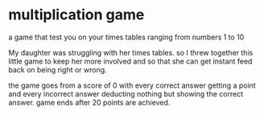 # multiplication game
a game that test you on your times tables ranging from numbers 1 to 10


My daughter was struggling with her times tables. so I threw together this little game to keep her more involved and so that she can get instant feed back on being right or wrong.

the game goes from a score of 0 with every correct answer getting a point and every incorrect answer deducting nothing but showing the correct answer.
game ends after 20 points are achieved.
